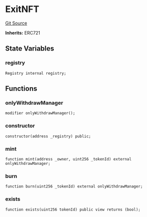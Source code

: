 # ExitNFT
[Git Source](https://github.com/maticnetwork/contracts/blob/155f729fd8db0676297384375468d4d45b8aa44e/contracts/root/withdrawManager/ExitNFT.sol)

**Inherits:**
ERC721


## State Variables
### registry

```solidity
Registry internal registry;
```


## Functions
### onlyWithdrawManager


```solidity
modifier onlyWithdrawManager();
```

### constructor


```solidity
constructor(address _registry) public;
```

### mint


```solidity
function mint(address _owner, uint256 _tokenId) external onlyWithdrawManager;
```

### burn


```solidity
function burn(uint256 _tokenId) external onlyWithdrawManager;
```

### exists


```solidity
function exists(uint256 tokenId) public view returns (bool);
```

